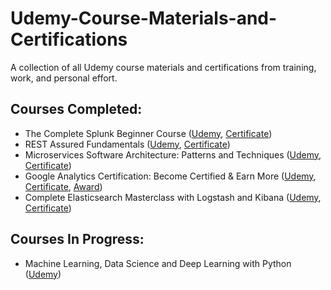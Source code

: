 # Udemy-Course-Materials-and-Certifications

A collection of all Udemy course materials and certifications from training, work, and personal effort.

## Courses Completed:
* The Complete Splunk Beginner Course ([Udemy](https://fidelity.udemy.com/splunker/), [Certificate](The%20Complete%20Splunk%20Beginner%20Course%20Materials/Certificate%20of%20Completion.pdf))
* REST Assured Fundamentals ([Udemy](https://fidelity.udemy.com/rest-assured-fundamentals/), [Certificate](REST%20Assured%20Fundamentals%20Materials/Certificate%20of%20Completion.pdf))
* Microservices Software Architecture: Patterns and Techniques ([Udemy](https://fidelity.udemy.com/microservices-software-architecture-patterns-and-techniques/), [Certificate](Microservices%20Software%20Architecture%20-%20%20Patterns%20and%20Techniques/Certificate%20of%20Completion.pdf))
* Google Analytics Certification: Become Certified & Earn More ([Udemy](https://fidelity.udemy.com/google-analytics-certification/), [Certificate](https://github.com/Lolz1243/Udemy-Course-Materials-and-Certifications/blob/master/Google%20Analytics%20Certification%20-%20Become%20Certified%20%26%20More/Certificate%20of%20Completion.pdf), [Award](https://github.com/Lolz1243/Udemy-Course-Materials-and-Certifications/blob/master/Google%20Analytics%20Certification%20-%20Become%20Certified%20%26%20More/Google%20Analytics%20Individual%20Qualification.pdf))
* Complete Elasticsearch Masterclass with Logstash and Kibana ([Udemy](https://fidelity.udemy.com/complete-elasticsearch-masterclass-with-kibana-and-logstash/), [Certificate](https://github.com/Lolz1243/Complete-Elasticsearch-Masterclass-with-Logstash-and-Kibana/blob/master/Certificate%20of%20Completion.pdf))

## Courses In Progress:
* Machine Learning, Data Science and Deep Learning with Python ([Udemy](https://fidelity.udemy.com/data-science-and-machine-learning-with-python-hands-on/))
